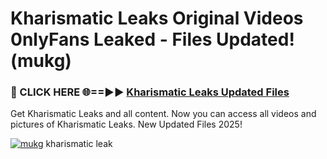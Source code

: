 # Kharismatic Leaks Original Videos 0nlyFans Leaked - Files Updated! (mukg)

<h3>🔴 CLICK HERE 🌐==►► <a href="https://tinyurl.com/ms9xzufz" rel="nofollow">Kharismatic Leaks Updated Files</a></h3>

Get Kharismatic Leaks and all content. Now you can access all videos and pictures of Kharismatic Leaks. New Updated Files 2025!

[![mukg](https://i.imgur.com/PQ7UWWw.gif)](https://tinyurl.com/ms9xzufz)
kharismatic leak